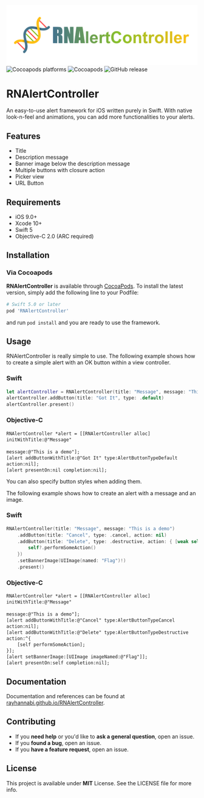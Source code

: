 ![Banner](images/banner.png)
![Cocoapods platforms](https://img.shields.io/cocoapods/p/RNAlertController.svg)
![Cocoapods](https://img.shields.io/cocoapods/v/RNAlertController.svg)
![GitHub release](https://img.shields.io/github/release/rayhannabi/RNAlertController.svg)

# RNAlertController

An easy-to-use alert framework for iOS written purely in Swift. With native look-n-feel and animations, you can add more functionalities to your alerts. 

## Features

* Title
* Description message
* Banner image below the description message
* Multiple buttons with closure action
* Picker view
* URL Button

## Requirements

* iOS 9.0+
* Xcode 10+
* Swift 5
* Objective-C 2.0 (ARC required)

## Installation

### Via Cocoapods
**RNAlertController** is available through [CocoaPods](https://cocoapods.org/pods/RNAlertController). To install the latest version, simply add the following line to your Podfile:

```ruby
# Swift 5.0 or later
pod 'RNAlertController'
```
and run `pod install` and you are ready to use the framework.

## Usage

RNAlertController is really simple to use. The following example shows how to create a simple alert with an OK button within a view controller.

### Swift
```swift
let alertController = RNAlertController(title: "Message", message: "This is a demo")
alertController.addButton(title: "Got It", type: .default)
alertController.present()
```

### Objective-C
```objc
RNAlertController *alert = [[RNAlertController alloc] initWithTitle:@"Message" 
                                                            message:@"This is a demo"];
[alert addButtonWithTitle:@"Got It" type:AlertButtonTypeDefault action:nil];
[alert presentOn:nil completion:nil];
```

You can also specify button styles when adding them.

The following example shows how to create an alert with a message and an image.

### Swift

```swift
RNAlertController(title: "Message", message: "This is a demo")
    .addButton(title: "Cancel", type: .cancel, action: nil)
    .addButton(title: "Delete", type: .destructive, action: { [weak self] in
        self?.performSomeAction()
    })
    .setBannerImage(UIImage(named: "Flag")!)
    .present()
```

### Objective-C

```objc
RNAlertController *alert = [[RNAlertController alloc] initWithTitle:@"Message"
                                                            message:@"This is a demo"];
[alert addButtonWithTitle:@"Cancel" type:AlertButtonTypeCancel action:nil];
[alert addButtonWithTitle:@"Delete" type:AlertButtonTypeDestructive action:^{
    [self performSomeAction];
}];
[alert setBannerImage:[UIImage imageNamed:@"Flag"]];
[alert presentOn:self completion:nil];
```



## Documentation

Documentation and references can be found at [rayhannabi.github.io/RNAlertController](https://rayhannabi.github.io/RNAlertController).



## Contributing

- If you **need help** or you'd like to **ask a general question**, open an issue.
- If you **found a bug**, open an issue.
- If you **have a feature request**, open an issue.



## License

This project is available under **MIT** License. See the LICENSE file for more info.
